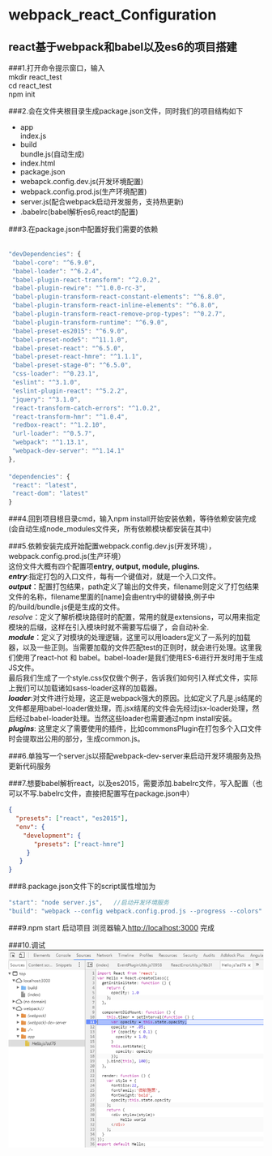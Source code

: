 # webpack_react_Configuration
react基于webpack和babel以及es6的项目搭建
------------------------------

###1.打开命令提示窗口，输入  
mkdir react_test  
cd react_test  
npm  init  

###2.会在文件夹根目录生成package.json文件，同时我们的项目结构如下  
+ app  
index.js  
+ build  
bundle.js(自动生成)
+ index.html  
+ package.json
+ webapck.config.dev.js(开发环境配置)  
+ webpack.config.prod.js(生产环境配置)     
+ server.js(配合webpack启动开发服务，支持热更新)  
+ .babelrc(babel解析es6,react的配置)  


###3.在package.json中配置好我们需要的依赖  
```javascript

"devDependencies": {  
 "babel-core": "^6.9.0",  
 "babel-loader": "^6.2.4",  
 "babel-plugin-react-transform": "^2.0.2",  
 "babel-plugin-rewire": "^1.0.0-rc-3",  
 "babel-plugin-transform-react-constant-elements": "^6.8.0",  
 "babel-plugin-transform-react-inline-elements": "^6.8.0",  
 "babel-plugin-transform-react-remove-prop-types": "^0.2.7",  
 "babel-plugin-transform-runtime": "^6.9.0",  
 "babel-preset-es2015": "^6.9.0",  
 "babel-preset-node5": "^11.1.0",  
 "babel-preset-react": "^6.5.0",  
 "babel-preset-react-hmre": "^1.1.1",  
 "babel-preset-stage-0": "^6.5.0",  
 "css-loader": "^0.23.1",  
 "eslint": "^3.1.0",  
 "eslint-plugin-react": "^5.2.2",  
 "jquery": "^3.1.0",  
 "react-transform-catch-errors": "^1.0.2",  
 "react-transform-hmr": "^1.0.4",  
 "redbox-react": "^1.2.10",  
 "url-loader": "^0.5.7",  
 "webpack": "^1.13.1",  
 "webpack-dev-server": "^1.14.1"  
},

"dependencies": {  
 "react": "latest",  
 "react-dom": "latest"  
}

```
###4.回到项目根目录cmd，输入npm install开始安装依赖，等待依赖安装完成(会自动生成node_modules文件夹，所有依赖模块都安装在其中)  

###5.依赖安装完成开始配置webpack.config.dev.js(开发环境），webpack.config.prod.js(生产环境）  
这份文件大概有四个配置项**entry, output, module, plugins.**  
***entry***:指定打包的入口文件，每有一个键值对，就是一个入口文件。    
***output***：配置打包结果，path定义了输出的文件夹，filename则定义了打包结果文件的名称，filename里面的[name]会由entry中的键替换,例子中的/build/bundle.js便是生成的文件。   
*resolve*：定义了解析模块路径时的配置，常用的就是extensions，可以用来指定模块的后缀，这样在引入模块时就不需要写后缀了，会自动补全.    
***module***：定义了对模块的处理逻辑，这里可以用loaders定义了一系列的加载器，以及一些正则。当需要加载的文件匹配test的正则时，就会进行处理。这里我们使用了react-hot 和 babel。babel-loader是我们使用ES-6进行开发时用于生成JS文件。  
最后我们生成了一个style.css仅仅做个例子，告诉我们如何引入样式文件，实际上我们可以加载诸如sass-loader这样的加载器。  
***loader***:对文件进行处理，这正是webpack强大的原因。比如定义了凡是.js结尾的文件都是用babel-loader做处理，而.jsx结尾的文件会先经过jsx-loader处理，然后经过babel-loader处理。当然这些loader也需要通过npm install安装。  
***plugins***: 这里定义了需要使用的插件，比如commonsPlugin在打包多个入口文件时会提取出公用的部分，生成common.js。


###6.单独写一个server.js以搭配webpack-dev-server来启动开发环境服务及热更新代码服务

###7.想要babel解析react，以及es2015，需要添加.babelrc文件，写入配置（也可以不写.babelrc文件，直接把配置写在package.json中）
```json  
{
  "presets": ["react", "es2015"],
  "env": {
    "development": {
       "presets": ["react-hmre"]
     }
   }
}
```

###8.package.json文件下的script属性增加为  
```javascript
"start": "node server.js",   //启动开发环境服务
"build": "webpack --config webpack.config.prod.js --progress --colors" //生产环境打包
```
###9.npm start 启动项目 浏览器输入[http://localhost:3000](http://localhost:3000) 完成

###10.调试  
![image](https://github.com/aushion/markdownPictures/blob/master/tiaoshi.png?raw=true)
